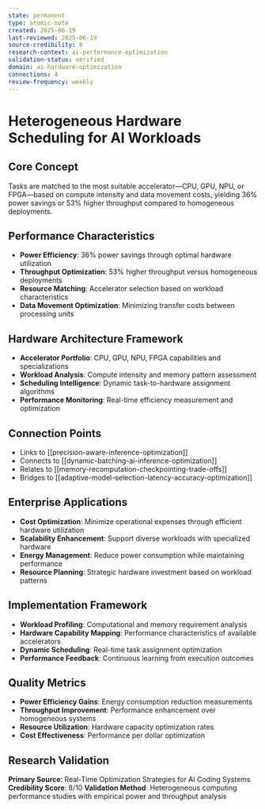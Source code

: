 ```yaml
---
state: permanent
type: atomic-note
created: 2025-06-19
last-reviewed: 2025-06-19
source-credibility: 8
research-context: ai-performance-optimization
validation-status: verified
domain: ai-hardware-optimization
connections: 4
review-frequency: weekly
---
```


# Heterogeneous Hardware Scheduling for AI Workloads

## Core Concept
Tasks are matched to the most suitable accelerator—CPU, GPU, NPU, or FPGA—based on compute intensity and data movement costs, yielding 36% power savings or 53% higher throughput compared to homogeneous deployments.

## Performance Characteristics
- **Power Efficiency**: 36% power savings through optimal hardware utilization
- **Throughput Optimization**: 53% higher throughput versus homogeneous deployments
- **Resource Matching**: Accelerator selection based on workload characteristics
- **Data Movement Optimization**: Minimizing transfer costs between processing units

## Hardware Architecture Framework
- **Accelerator Portfolio**: CPU, GPU, NPU, FPGA capabilities and specializations
- **Workload Analysis**: Compute intensity and memory pattern assessment
- **Scheduling Intelligence**: Dynamic task-to-hardware assignment algorithms
- **Performance Monitoring**: Real-time efficiency measurement and optimization

## Connection Points
- Links to [[precision-aware-inference-optimization]]
- Connects to [[dynamic-batching-ai-inference-optimization]]
- Relates to [[memory-recomputation-checkpointing-trade-offs]]
- Bridges to [[adaptive-model-selection-latency-accuracy-optimization]]

## Enterprise Applications
- **Cost Optimization**: Minimize operational expenses through efficient hardware utilization
- **Scalability Enhancement**: Support diverse workloads with specialized hardware
- **Energy Management**: Reduce power consumption while maintaining performance
- **Resource Planning**: Strategic hardware investment based on workload patterns

## Implementation Framework
- **Workload Profiling**: Computational and memory requirement analysis
- **Hardware Capability Mapping**: Performance characteristics of available accelerators
- **Dynamic Scheduling**: Real-time task assignment optimization
- **Performance Feedback**: Continuous learning from execution outcomes

## Quality Metrics
- **Power Efficiency Gains**: Energy consumption reduction measurements
- **Throughput Improvement**: Performance enhancement over homogeneous systems
- **Resource Utilization**: Hardware capacity optimization rates
- **Cost Effectiveness**: Performance per dollar optimization

## Research Validation
**Primary Source**: Real-Time Optimization Strategies for AI Coding Systems
**Credibility Score**: 8/10
**Validation Method**: Heterogeneous computing performance studies with empirical power and throughput analysis